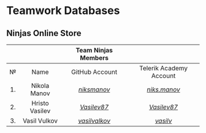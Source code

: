 # Teamwork Databases

## Ninjas Online Store

|   |              |             **Team Ninjas Мembers**           |                                                          |
|:-:|:------------:|:---------------------------------------------:|:--------------------------------------------------------:|
|№  |   Name       |              GitHub Аccount                   |                Telerik Academy Аccount                   |
|1. |Nikola Manov  |[_niksmanov_](https://github.com/niksmanov)    |[_niks.manov_](http://telerikacademy.com/Users/niks.manov)|
|2. |Hristo Vasilev|[_Vasilev87_](https://github.com/Vasilev87)    |[_Vasilev87_](http://telerikacademy.com/Users/Vasilev87)  |
|3. |Vasil Vulkov  |[_vasilvalkov_](https://github.com/vasilvalkov)|[_vasilv_](http://telerikacademy.com/Users/vasilv)        |